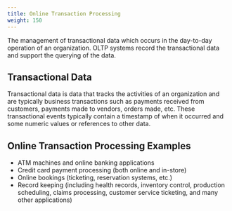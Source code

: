 ```yaml
---
title: Online Transaction Processing
weight: 150
---
```


The management of transactional data which occurs in the day-to-day operation of an organization. OLTP systems record the transactional data and support the querying of the data.

## Transactional Data

Transactional data is data that tracks the activities of an organization and are typically business transactions such as payments received from customers, payments made to vendors, orders made, etc. These transactional events typically contain a timestamp of when it occurred and some numeric values or references to other data.

## Online Transaction Processing Examples

- ATM machines and online banking applications
- Credit card payment processing (both online and in-store)
- Online bookings (ticketing, reservation systems, etc.)
- Record keeping (including health records, inventory control, production scheduling, claims processing, customer service ticketing, and many other applications)

